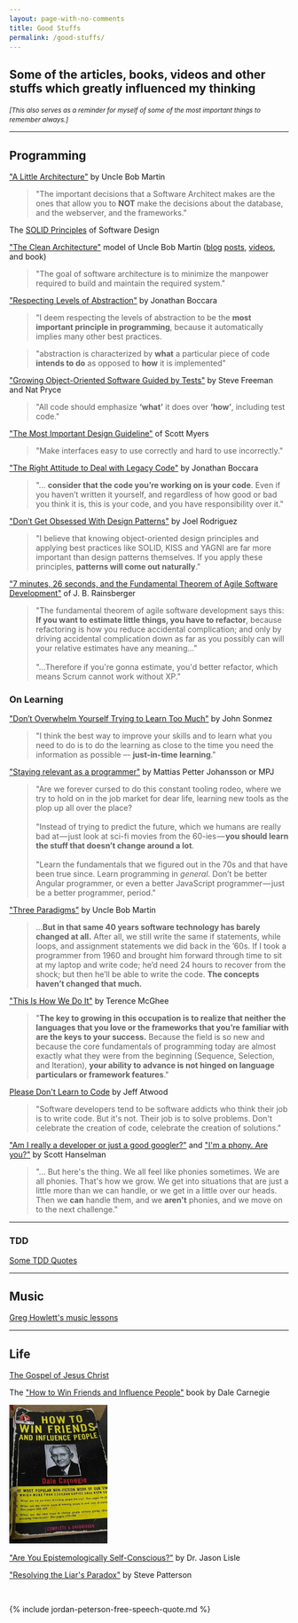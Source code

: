 ```yaml
---
layout: page-with-no-comments
title: Good Stuffs
permalink: /good-stuffs/
---
```


<style>
blockquote {
    margin-left: 2rem;
}
</style>

## Some of the articles, books, videos and other stuffs which greatly influenced my thinking

<small>_[This also serves as a reminder for myself of some of the most important things to remember always.]_</small>


---

## Programming

<!--
<blockquote style="border: none">
"The software shouldn't be at the center of a programmer's world, instead a programmer should <a href="https://martinfowler.com/bliki/CraftmanshipAndTheCrevasse.html">focus on the benefit that the software is supposed to deliver </a>." — Martin Fowler
</blockquote>

<blockquote style="border: none">
"Software developers tend to be software addicts who think their job is to write code. But it's not. <a href="http://www.codinghorror.com/blog/2012/05/please-dont-learn-to-code.html">Their job is to solve problems.</a> Don't celebrate the creation of code, celebrate the creation of solutions." — Jeff Atwood
</blockquote>
-->


["A Little Architecture"](http://blog.cleancoder.com/uncle-bob/2016/01/04/ALittleArchitecture.html) by Uncle Bob Martin

> "The important decisions that a Software Architect makes are the ones that allow you to **NOT** make the decisions about the database, and the webserver, and the frameworks."



The [SOLID Principles](https://www.youtube.com/embed/oar-T2KovwE?list=PLC9xJAJbCB0s7BFxKtFDwQZb3IxEUjzT7) of Software Design

["The Clean Architecture"](http://blog.cleancoder.com/uncle-bob/2011/09/30/Screaming-Architecture.html) model of Uncle Bob Martin ([blog](http://blog.cleancoder.com/uncle-bob/2011/11/22/Clean-Architecture.html) [posts](http://blog.cleancoder.com/uncle-bob/2012/08/13/the-clean-architecture.html), [videos](https://www.youtube.com/embed/Nsjsiz2A9mg), and book)

> "The goal of software architecture is to minimize the manpower required to build and maintain the required system."

<!-- 
The [SOLID Principles](/2017/05/01/the-solid-principles-and-chris-klug/) of Uncle Bob Martin

> <iframe width="560" height="315" src="https://www.youtube.com/embed/oar-T2KovwE?list=PLC9xJAJbCB0s7BFxKtFDwQZb3IxEUjzT7" frameborder="0" allowfullscreen></iframe>


["The Clean Architecture"](http://blog.cleancoder.com/uncle-bob/2012/08/13/the-clean-architecture.html) by Uncle Bob Martin

> <iframe width="560" height="315" src="https://www.youtube.com/embed/Nsjsiz2A9mg" frameborder="0" allowfullscreen></iframe>


The ["Clean Code"](https://www.bookdepository.com/book/9780132350884?a_aid=jflaga) book of Uncle Bob Martin

-->


["Respecting Levels of Abstraction"](https://simpleprogrammer.com/2017/01/27/respecting-abstraction/) by Jonathan Boccara


> "I deem respecting the levels of abstraction to be the **most important principle in programming**, because it automatically implies many other best practices.

> "abstraction is characterized by **what** a particular piece of code **intends to do** as opposed to **how** it is implemented"

<!--
> "A given level of abstraction is characterized by **what** is done in it."
<br /><br />
> "When we move from a higher level of abstraction to a lower one, the execution of the tasks in the less abstract level is **how** we implement the more abstract level."


> "I deem respecting the levels of abstraction to be the most important principle in programming, because it automatically implies many other best practices.
<br /><br />
"If you think about this principle when designing your code and constantly ask yourself the question, **“In terms of what am I coding here?”**, your code will flow naturally, perform its function well, and be a pleasure to use for the other programmers and developers who have to work with it.
<br /><br />
"By identifying what things the code does and replacing each one with a label, we know how to raise levels of abstraction in order to make code more expressive."

> ![Respect Levels of Abstraction image](https://spzone-simpleprogrammer.netdna-ssl.com/wp-content/uploads/2017/01/respect_levels_of_abstraction2.png)

-->

["Growing Object-Oriented Software Guided by Tests"](https://www.bookdepository.com/book/9780321503626?a_aid=jflaga) by Steve Freeman and Nat Pryce

> "All code should emphasize **‘what’** it does over **‘how’**, including test code."


["The Most Important Design Guideline"](/2017/06/03/most-important-design-guideline-of-scott-myers/) of Scott Myers
> "Make interfaces easy to use correctly and hard to use incorrectly."


["The Right Attitude to Deal with Legacy Code"](https://simpleprogrammer.com/2017/03/01/deal-with-legacy-code/) by Jonathan Boccara

> "... **consider that the code you’re working on is your code**. Even if you haven’t written it yourself, and regardless of how good or bad you think it is, this is your code, and you have responsibility over it."




["Don’t Get Obsessed With Design Patterns"](https://simpleprogrammer.com/2016/06/15/dont-get-obsessed-design-patterns/) by Joel Rodriguez

> "I believe that knowing object-oriented design principles and applying best practices like SOLID, KISS and YAGNI are far more important than design patterns themselves. If you apply these principles, **patterns will come out naturally**."


["7 minutes, 26 seconds, and the Fundamental Theorem of Agile Software Development"](https://www.youtube.com/watch?v=WSes_PexXcA) of J. B. Rainsberger

> "The fundamental theorem of agile software development says this: **If you want to estimate little things, you have to refactor**, because refactoring is how you reduce accidental complication; and only by driving accidental complication down as far as you possibly can will your relative estimates have any meaning..."
<br /><br />
"...Therefore if you're gonna estimate, you'd better refactor, which means Scrum cannot work without XP."




### On Learning

["Don’t Overwhelm Yourself Trying to Learn Too Much"](https://simpleprogrammer.com/2014/06/23/dont-overwhelm-trying-learn-much/) by John Sonmez

> "I think the best way to improve your skills and to learn what you need to do is to do the learning as close to the time you need the information as possible –- **just-in-time learning**."


["Staying relevant as a programmer"](https://medium.com/humans-create-software/staying-relevant-as-a-programmer-e9f18b1b0e43) by Mattias Petter Johansson or MPJ

> "Are we forever cursed to do this constant tooling rodeo, where we try to hold on in the job market for dear life, learning new tools as the plop up all over the place?
<br /><br />
"Instead of trying to predict the future, which we humans are really bad at — just look at sci-fi movies from the 60-ies — **you should learn the stuff that doesn’t change around a lot**.
<br /><br />
"Learn the fundamentals that we figured out in the 70s and that have been true since. Learn programming in *general*. Don’t be better Angular programmer, or even a better JavaScript programmer — just be a better programmer, period."


["Three Paradigms"](http://blog.cleancoder.com/uncle-bob/2012/12/19/Three-Paradigms.html) by Uncle Bob Martin

> ...**But in that same 40 years software technology has barely changed at all.** After all, we still write the same if statements, while loops, and assignment statements we did back in the ’60s. If I took a programmer from 1960 and brought him forward through time to sit at my laptop and write code; he’d need 24 hours to recover from the shock; but then he’ll be able to write the code. **The concepts haven’t changed that much.**



["This Is How We Do It"](https://terencemcghee.com/Articles/Tech/2015/10/25/A0B2606228759D1A888E0AFFDB9DADE0.html) by Terence McGhee

> "**The key to growing in this occupation is to realize that neither the languages that you love or the frameworks that you’re familiar with are the keys to your success.** Because the field is so new and because the core fundamentals of programming today are almost exactly what they were from the beginning (Sequence, Selection, and Iteration), **your ability to advance is not hinged on language particulars or framework features**." 



[Please Don't Learn to Code](http://www.codinghorror.com/blog/2012/05/please-dont-learn-to-code.html) by Jeff Atwood

> "Software developers tend to be software addicts who think their job is to write code. But it's not. Their job is to solve problems. Don't celebrate the creation of code, celebrate the creation of solutions."


["Am I really a developer or just a good googler?"](http://www.hanselman.com/blog/AmIReallyADeveloperOrJustAGoodGoogler.aspx) and ["I'm a phony. Are you?"](https://www.hanselman.com/blog/ImAPhonyAreYou.aspx) by Scott Hanselman

> "... But here's the thing. We all feel like phonies sometimes. We are all phonies. That's how we grow. We get into situations that are just a little more than we can handle, or we get in a little over our heads. Then we **can** handle them, and we **aren't** phonies, and we move on to the next challenge."

----------------------------------------------------------


### TDD

[Some TDD Quotes](/memorabilia/quotes/tdd/)

<!--

[So... You want your code to be maintainable](https://sites.google.com/site/unclebobconsultingllc/so-you-want-your-code-to-be-maintainable) by Uncle Bob Martin

> "**Nothing makes a system more flexible than a suite of tests.** Nothing. Good architecture and design are important; but the effect of a robust suite of tests is an order of magnitude greater. It’s so much greater because those tests enable you to improve the design.
<br /><br />
> "This can’t be overstated. If you want your systems to be flexible, write tests. If you want your systems to be reusable, write tests. If you want your systems to be maintainable, write tests.
<br /><br />
"And write your tests using the Three Laws of TDD."


[TDD Harms Architecture](http://blog.cleancoder.com/uncle-bob/2017/03/03/TDD-Harms-Architecture.html) by Uncle Bob Martin

> "The idea that the high level design and architecture of a system emerge from TDD is, frankly, absurd. **Before you begin to code any software project, you need to have some architectural vision in place. TDD will not, and can not, provide this vision.** That is not TDD’s role."


Joshua Kerievsky (of Refactoring to Patterns)

> "Test-driven development and continuous refactoring, two of the many excellent XP practices, have dramatically improved the way I build software. 
<br /><br />
>" I’ve found that these two practices have helped me and the organizations I’ve worked for **spend less time over-engineering and under-engineering** and more time creating high-quality, function-rich code, produced on time." -  


Michael Feathers (of Working Effectively with Legacy Code)

> "**Code without tests is bad code.** It doesn't matter how well written it is; it doesn't
matter how pretty or object-oriented or wellencapsulated it is.
<br /><br />
> "With tests, we can change the behavior of our code quickly and verifiably. Without them, we really don't know if our code is getting better or worse."

-->


---


## Music

[Greg Howlett's music lessons](http://greghowlett.com/blog/?affid=5114)

<!--
[Another appetizer for the upcoming big music question](https://greghowlett.com/blog/music-philosophy/appetizer.aspx?affid=5114) by Greg Howlett
- This is one of Greg's articles (among others) that changed my view on "music standards". (I had a very strict standard before :blush:)
-->


---


## Life

[The Gospel of Jesus Christ](https://stephencleary.com/god/)

<!--
The Bible _of course!_
-->

The ["How to Win Friends and Influence People"](https://www.bookdepository.com/book/9780091906818?a_aid=jflaga) book by Dale Carnegie

<a href="https://www.bookdepository.com/book/9780091906818?a_aid=jflaga">
<img src="/images/2017/how-to-win-friends-book-old.jpg" height="250">
</a>

<!-- 
[![How to Win Friends and Influence People book](/images/2017/how-to-win-friends-book-old.jpg)](https://www.bookdepository.com/book/9780091906818?a_aid=jflaga)
-->

["Are You Epistemologically Self-Conscious?"](http://www.jasonlisle.com/2013/09/06/are-you-epistemologically-self-conscious/) by Dr. Jason Lisle

["Resolving the Liar's Paradox"](http://steve-patterson.com/resolving-the-liars-paradox/) by Steve Patterson


<br />

{% include jordan-peterson-free-speech-quote.md %}

<br />

<!-- 
## [Want some _good_ and free books?](/free-books/) 
 -->
